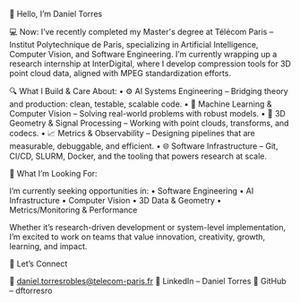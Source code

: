 👋 Hello, I’m Daniel Torres

💻 Now: I’ve recently completed my Master's degree at Télécom Paris – Institut Polytechnique de Paris, specializing in Artificial Intelligence, Computer Vision, and Software Engineering. I’m currently wrapping up a research internship at InterDigital, where I develop compression tools for 3D point cloud data, aligned with MPEG standardization efforts.

🔍 What I Build & Care About:
	•	⚙️ AI Systems Engineering – Bridging theory and production: clean, testable, scalable code.
	•	🧠 Machine Learning & Computer Vision – Solving real-world problems with robust models.
	•	🧱 3D Geometry & Signal Processing – Working with point clouds, transforms, and codecs.
	•	📈 Metrics & Observability – Designing pipelines that are measurable, debuggable, and efficient.
	•	🌐 Software Infrastructure – Git, CI/CD, SLURM, Docker, and the tooling that powers research at scale.

🚀 What I’m Looking For:

I’m currently seeking opportunities in:
	•	Software Engineering
	•	AI Infrastructure
	•	Computer Vision
	•	3D Data & Geometry
	•	Metrics/Monitoring & Performance

Whether it’s research-driven development or system-level implementation, I’m excited to work on teams that value innovation, creativity, growth, learning, and impact.

🤝 Let’s Connect

📧 daniel.torresrobles@telecom-paris.fr
🔗 LinkedIn – Daniel Torres
🐙 GitHub – dftorresro
